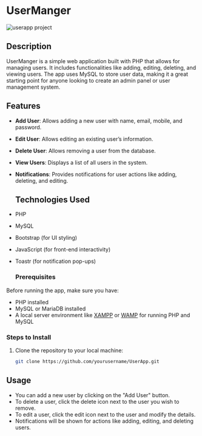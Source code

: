 # UserManger
![userapp project](https://github.com/user-attachments/assets/7125f73e-6092-4d57-9dd5-742e1158db7f)
## Description
UserManger is a simple web application built with PHP that allows for managing users. 
It includes functionalities like adding, editing, deleting, and viewing users. The app uses MySQL to store user data, making it a great starting point for anyone looking to create an admin panel or user management system.

## Features
- **Add User**: Allows adding a new user with name, email, mobile, and password.
- **Edit User**: Allows editing an existing user’s information.
- **Delete User**: Allows removing a user from the database.
- **View Users**: Displays a list of all users in the system.
- **Notifications**: Provides notifications for user actions like adding, deleting, and editing.
  
  ## Technologies Used
- PHP
- MySQL
- Bootstrap (for UI styling)
- JavaScript (for front-end interactivity)
- Toastr (for notification pop-ups)

  ### Prerequisites
Before running the app, make sure you have:
- PHP installed
- MySQL or MariaDB installed
- A local server environment like [XAMPP](https://www.apachefriends.org/index.html) or [WAMP](http://www.wampserver.com/en/) for running PHP and MySQL

### Steps to Install
1. Clone the repository to your local machine:
   ```bash
   git clone https://github.com/yourusername/UserApp.git
## Usage
- You can add a new user by clicking on the "Add User" button.
- To delete a user, click the delete icon next to the user you wish to remove.
- To edit a user, click the edit icon next to the user and modify the details.
- Notifications will be shown for actions like adding, editing, and deleting users.

   

